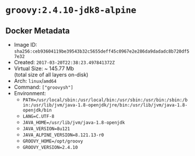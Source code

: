 # `groovy:2.4.10-jdk8-alpine`

## Docker Metadata

- Image ID: `sha256:ceb93604119be39543b32c5655deff45c0967e2e286da9dadadc8b720df57e32`
- Created: `2017-03-20T22:38:23.497841372Z`
- Virtual Size: ~ 145.77 Mb  
  (total size of all layers on-disk)
- Arch: `linux`/`amd64`
- Command: `["groovysh"]`
- Environment:
  - `PATH=/usr/local/sbin:/usr/local/bin:/usr/sbin:/usr/bin:/sbin:/bin:/usr/lib/jvm/java-1.8-openjdk/jre/bin:/usr/lib/jvm/java-1.8-openjdk/bin`
  - `LANG=C.UTF-8`
  - `JAVA_HOME=/usr/lib/jvm/java-1.8-openjdk`
  - `JAVA_VERSION=8u121`
  - `JAVA_ALPINE_VERSION=8.121.13-r0`
  - `GROOVY_HOME=/opt/groovy`
  - `GROOVY_VERSION=2.4.10`

